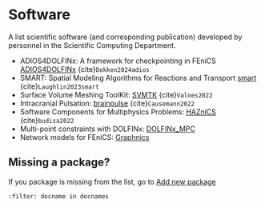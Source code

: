 # Software

A list scientific software (and corresponding publication) developed by personnel in the Scientific Computing Department.

- ADIOS4DOLFINx: A framework for checkpointing in FEniCS [ADIOS4DOLFINx](https://github.com/jorgensd/adios4dolfinx/) {cite}`Dokken2024adios`
- SMART: Spatial Modeling Algorithms for Reactions and Transport [smart](https://github.com/RangamaniLabUCSD/smart) {cite}`Laughlin2023smart`
- Surface Volume Meshing ToolKit: [SVMTK](https://github.com/SVMTK/SVMTK) {cite}`Valnes2022`
- Intracranial Pulsation: [brainpulse](https://github.com/MariusCausemann/intracranialPulsation) {cite}`Causemann2022`
- Software Components for Multiphysics Problems: [HAZniCS](https://github.com/HAZmathTeam/hazmath) {cite}`budisa2022`
- Multi-point constraints with DOLFINx: [DOLFINx_MPC](https://github.com/jorgensd/dolfinx_mpc)
- Network models for FEniCS: [Graphnics](https://github.com/IngeborgGjerde/graphnics)

## Missing a package?

If you package is missing from the list, go to [Add new package](https://github.com/scientificcomputing/scientificcomputing.github.io/issues/new?assignees=&labels=new-package&template=package.yml&title=%5BAdd+package%5D%3A+)


```{bibliography}
:filter: docname in docnames
```

